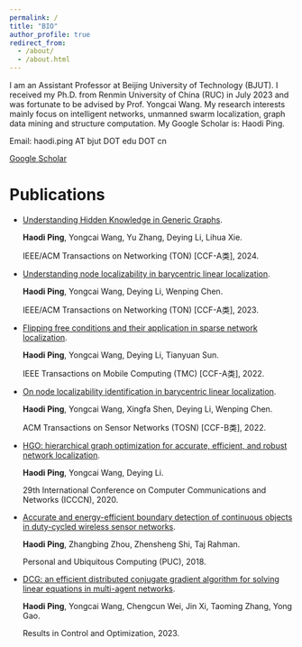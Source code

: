 ```yaml
---
permalink: /
title: "BIO"
author_profile: true
redirect_from: 
  - /about/
  - /about.html
---
```

I am an Assistant Professor at Beijing University of Technology (BJUT). I received my Ph.D. from Renmin University of China (RUC) in July 2023 and was fortunate to be advised by Prof. Yongcai Wang. 
My research interests mainly focus on intelligent networks, unmanned swarm localization, graph data mining and structure computation. My Google Scholar is: Haodi Ping.

Email: haodi.ping AT bjut DOT edu DOT cn

[Google Scholar](https://scholar.google.com/citations?user=jACI6bcAAAAJ&hl=zh-CN&oi=ao)

Publications
======
- [Understanding Hidden Knowledge in Generic Graphs](https://ieeexplore.ieee.org/abstract/document/10440589/).

  **Haodi Ping**, Yongcai Wang, Yu Zhang, Deying Li, Lihua Xie.

  IEEE/ACM Transactions on Networking (TON) [CCF-A类], 2024.
- [Understanding node localizability in barycentric linear localization](https://ieeexplore.ieee.org/abstract/document/9941502).

  **Haodi Ping**, Yongcai Wang, Deying Li, Wenping Chen.

  IEEE/ACM Transactions on Networking (TON) [CCF-A类], 2023.
- [Flipping free conditions and their application in sparse network localization](https://ieeexplore.ieee.org/abstract/document/9165000).

  **Haodi Ping**, Yongcai Wang, Deying Li, Tianyuan Sun.

  IEEE Transactions on Mobile Computing (TMC) [CCF-A类], 2022.
- [On node localizability identification in barycentric linear localization](https://dl.acm.org/doi/abs/10.1145/3547143).

  **Haodi Ping**, Yongcai Wang, Xingfa Shen, Deying Li, Wenping Chen.

  ACM Transactions on Sensor Networks (TOSN) [CCF-B类], 2022.
- [HGO: hierarchical graph optimization for accurate, efficient, and robust network localization](https://ieeexplore.ieee.org/abstract/document/9209620).

  **Haodi Ping**, Yongcai Wang, Deying Li.

  29th International Conference on Computer Communications and Networks (ICCCN), 2020.
- [Accurate and energy-efficient boundary detection of continuous objects in duty-cycled wireless sensor networks](https://link.springer.com/article/10.1007/s00779-018-1119-4).

  **Haodi Ping**, Zhangbing Zhou, Zhensheng Shi, Taj Rahman.

  Personal and Ubiquitous Computing (PUC), 2018.
- [DCG: an efficient distributed conjugate gradient algorithm for solving linear equations in multi-agent networks](https://www.sciencedirect.com/science/article/pii/S2666720723000152).

  **Haodi Ping**, Yongcai Wang, Chengcun Wei, Jin Xi, Taoming Zhang, Yong Gao.

  Results in Control and Optimization, 2023. 




